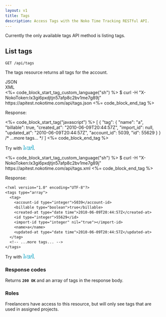 ```yaml
---
layout: v1
title: Tags
description: Access Tags with the Noko Time Tracking RESTful API.
---
```


Currently the only available tags API method is listing tags.

## List tags

    GET /api/tags

The tags resource returns all tags for the account.

<div class="tabs">
<div class="selector">
  <div class="json active">JSON</div>
  <div class="xml">XML</div>
</div>
<div class="tab json active">
<%= code_block_start_tag_custom_language("sh") %>
$ curl -H "X-NokoToken:lx3gi6pxdjtjn57afp8c2bv1me7g89j" https://apitest.nokotime.com/api/tags.json
<%= code_block_end_tag %>

Response:

<%= code_block_start_tag("javascript") %>
[
  {
    "tag": {
      "name": "a",
      "billable": true,
      "created_at": "2010-06-09T20:44:57Z",
      "import_id": null,
      "updated_at": "2010-06-09T20:44:57Z",
      "account_id": 5039,
      "id": 55629
    }
  }
  /* ...more tags... */
]
<%= code_block_end_tag %>

Try with <a href="http://apitest.developer.nokotime.com/hurls/684cc1abac7137e24757f6f75cbbd16e3d20e6f4/43ef044616088dee5cbb94e4e254271c40120908"><img src="/assets/hurl.png" alt="hurl" width="35"></a>.
</div>
<div class="tab xml">
<%= code_block_start_tag_custom_language("sh") %>
$ curl -H "X-NokoToken:lx3gi6pxdjtjn57afp8c2bv1me7g89j" https://apitest.nokotime.com/api/tags.xml
<%= code_block_end_tag %>

Response:

<div class="highlight"><pre><code class="xml"><span class="cp">&lt;?xml version=&quot;1.0&quot; encoding=&quot;UTF-8&quot;?&gt;</span>
<span class="nt">&lt;tags</span> <span class="na">type=</span><span class="s">&quot;array&quot;</span><span class="nt">&gt;</span>
  <span class="nt">&lt;tag&gt;</span>
    <span class="nt">&lt;account-id</span> <span class="na">type=</span><span class="s">&quot;integer&quot;</span><span class="nt">&gt;</span>5039<span class="nt">&lt;/account-id&gt;</span>
    <span class="nt">&lt;billable</span> <span class="na">type=</span><span class="s">&quot;boolean&quot;</span><span class="nt">&gt;</span>true<span class="nt">&lt;/billable&gt;</span>
    <span class="nt">&lt;created-at</span> <span class="na">type=</span><span class="s">&quot;date time&quot;</span><span class="nt">&gt;</span>2010-06-09T20:44:57Z<span class="nt">&lt;/created-at&gt;</span>
    <span class="nt">&lt;id</span> <span class="na">type=</span><span class="s">&quot;integer&quot;</span><span class="nt">&gt;</span>55629<span class="nt">&lt;/id&gt;</span>
    <span class="nt">&lt;import-id</span> <span class="na">type=</span><span class="s">&quot;integer&quot;</span> <span class="na">nil=</span><span class="s">&quot;true&quot;</span><span class="nt">&gt;&lt;/import-id&gt;</span>
    <span class="nt">&lt;name&gt;</span>a<span class="nt">&lt;/name&gt;</span>
    <span class="nt">&lt;updated-at</span> <span class="na">type=</span><span class="s">&quot;date time&quot;</span><span class="nt">&gt;</span>2010-06-09T20:44:57Z<span class="nt">&lt;/updated-at&gt;</span>
  <span class="nt">&lt;/tag&gt;</span>
  <span class="c">&lt;!-- ...more tags... --&gt;</span>
<span class="nt">&lt;/tags&gt;</span>
</code></pre>
</div>

Try with <a href="http://apitest.developer.nokotime.com/hurls/32172677f730772b2bf29ed8c816fc00dd7277ef/05ceba40a58d8800d6b2a0be136dbaee6a1f4a8d"><img src="/assets/hurl.png" alt="hurl" width="35"></a>.
</div>
</div>

### Response codes

Returns **`200 OK`** and an array of tags in the response body.

### Roles

Freelancers have access to this resource, but will only see tags that are used in assigned projects.
